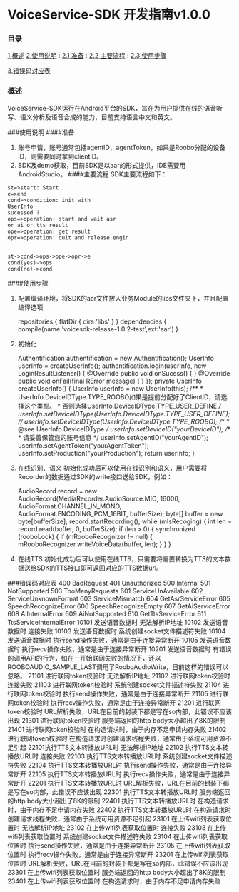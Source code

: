 VoiceService-SDK 开发指南v1.0.0
==

### 目录

[1.概述](#概述)
[2.使用说明](#使用说明)
: [2.1 准备](#准备)
: [2.2 主要流程](#主要流程)
: [2.3 使用步骤](#使用步骤)

[3.错误码对应表](#错误码对应表)

### 概述
VoiceService-SDK运行在Android平台的SDK，旨在为用户提供在线的语音听写、语义分析及语音合成的能力，目前支持语言中文和英文。

###使用说明
####准备
 1. 账号申请，账号通常包括agentID，agentToken，如果是Roobo分配的设备ID，则需要同时拿到clientID。
 2. SDK及demo获取，目前SDK是以aar的形式提供，IDE需要用AndroidStudio。
####主要流程
SDK主要流程如下：

```flow
st=>start: Start
e=>end
cond=>condition: init with 
UserInfo 
sucessed ?
ops=>operation: start and wait asr 
or ai or tts result
ope=>operation: get result
opr=>operation: quit and release engin


st->cond->ops->ope->opr->e
cond(yes)->ops
cond(no)->cond
```

####使用步骤
1. 配置编译环境，将SDK的aar文件放入业务Module的libs文件夹下，并且配置编译选项
    
    repositories {
        flatDir { dirs 'libs' }
    }
    dependencies {
        compile(name:'voicesdk-release-1.0.2-test',ext:'aar')
    }

2. 初始化
    
    Authentification authentification = new Authentification();
	UserInfo userInfo = createUserInfo();
    authentification.login(userInfo, new LoginResultListener() {
            @Override
            public void onSucess() {
            }
            @Override
            public void onFail(final RError message) {
            }
    });
    private UserInfo createUserInfo() {
        UserInfo userInfo = new UserInfo(this);
        /**
         * UserInfo.DeviceIDType.TYPE_ROOBO如果是提前分配好了ClientID，请选择这个类型。
         * 否则选择UserInfo.DeviceIDType.TYPE_USER_DEFINE
         */
        userInfo.setDeviceIDType(UserInfo.DeviceIDType.TYPE_USER_DEFINE);
        //        userInfo.setDeviceIDType(UserInfo.DeviceIDType.TYPE_ROOBO);
        /**
         * @see UserInfo.DeviceIDType
         */
        userInfo.setDeviceID("yourDeviceID");
        /**
         * 请妥善保管您的账号信息
         */
        userInfo.setAgentID("yourAgentID");
        userInfo.setAgentToken("yourAgentToken");
        userInfo.setProduction("yourProduction");
        return userInfo;
    }

3. 在线识别、语义
初始化成功后可以使用在线识别和语义，用户需要将Recorder的数据通过SDK的write接口送给SDK，例如：
    
    AudioRecord record = new AudioRecord(MediaRecorder.AudioSource.MIC, 16000,
        AudioFormat.CHANNEL_IN_MONO, AudioFormat.ENCODING_PCM_16BIT, bufferSize);
    byte[] buffer = new byte[bufferSize];
    record.startRecording();
    while (mIsRecoging) {
        int len = record.read(buffer, 0, bufferSize);
        if (len > 0) {
        synchronized (rooboLock) {
            if (mRooboRecognizer != null) {
                mRooboRecognizer.writeVoiceData(buffer, len);
            }
        }
    }

4. 在线TTS
初始化成功后可以使用在线TTS，只需要将需要转换为TTS的文本数据送给SDK的TTS接口即可返回对应的TTS数据url。

###错误码对应表
400  BadRequest
401  Unauthorized
500  Internal
501  NotSupported
503  TooManyRequests
601   ServiceUnAvailable
602   ServiceUnknownFormat
603   ServiceMismatch
604  GetAsrServiceError
605  SpeechRecognizeError
606  SpeechRecognizeEmpty
607  GetAiServiceError
608  AiInternalError
609  AiNotSupported
610  GetTtsServiceError
611  TtsServiceInternalError
10101 发送语音数据时 无法解析IP地址
10102 发送语音数据时 连接失败
10103 发送语音数据时 系统创建socket文件描述符失败
10104 发送语音数据时 执行send操作失败，通常是由于连接异常断开
10105 发送语音数据时 执行recv操作失败，通常是由于连接异常断开
10201 发送语音数据时 有错误的调用API的行为，如在一开始联网失败的情况下，还以ROOBOAUDIO_SAMPLE_LAST调用了RooboAudioWrite，目前这样的错误可以忽略。
21101 进行联网token校验时 无法解析IP地址
21102 进行联网token校验时 连接失败
21103 进行联网token校验时 系统创建socket文件描述符失败
21104 进行联网token校验时 执行send操作失败，通常是由于连接异常断开
21105 进行联网token校验时 执行recv操作失败，通常是由于连接异常断开
21201 进行联网token校验时 URL解析失败，URL在目前的封装下都是写在so内部，此错误不应该出现
21301 进行联网token校验时 服务端返回的http body大小超出了8K的限制
21401 进行联网token校验时 在构造请求时，由于内存不足申请内存失败
21402 进行联网token校验时 在构造请求时创建请求线程失败，通常由于系统可用资源不足引起
22101执行TTS文本转播放URL时 无法解析IP地址
22102 执行TTS文本转播放URL时 连接失败
22103 执行TTS文本转播放URL时 系统创建socket文件描述符失败
22104 执行TTS文本转播放URL时 执行send操作失败，通常是由于连接异常断开
22105 执行TTS文本转播放URL时 执行recv操作失败，通常是由于连接异常断开
22201 执行TTS文本转播放URL时 URL解析失败，URL在目前的封装下都是写在so内部，此错误不应该出现
22301 执行TTS文本转播放URL时 服务端返回的http body大小超出了8K的限制
22401 执行TTS文本转播放URL时 在构造请求时，由于内存不足申请内存失败
22402 执行TTS文本转播放URL时 在构造请求时创建请求线程失败，通常由于系统可用资源不足引起
23101 在上传wifi列表获取位置时 无法解析IP地址
23102 在上传wifi列表获取位置时 连接失败
23103 在上传wifi列表获取位置时 系统创建socket文件描述符失败
23104 在上传wifi列表获取位置时 执行send操作失败，通常是由于连接异常断开
23105 在上传wifi列表获取位置时 执行recv操作失败，通常是由于连接异常断开
23201 在上传wifi列表获取位置时 URL解析失败，URL在目前的封装下都是写在so内部，此错误不应该出现
23301 在上传wifi列表获取位置时 服务端返回的http body大小超出了8K的限制
23401 在上传wifi列表获取位置时 在构造请求时，由于内存不足申请内存失败
